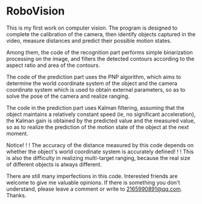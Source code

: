 # RoboVision
This is my first work on computer vision. The program is designed to complete the calibration of the camera, then identify objects captured in the video, 
measure distances and predict their possible motion states.

Among them, the code of the recognition part performs simple binarization processing on the image, and filters the detected contours according to the aspect ratio and area of the contours. 

The code of the prediction part uses the PNP algorithm, which aims to determine the world coordinate system of the object and the camera coordinate system which is used to obtain external parameters, so as to solve the pose of the camera and realize ranging. 

The code in the prediction part uses Kalman filtering, assuming that the object maintains a relatively constant speed (ie, no significant acceleration), the Kalman gain 
is obtained by the predicted value and the measured value, so as to realize the prediction of the motion state of the object at the next moment.

Notice! ! ! The accuracy of the distance measured by this code depends on whether the object's world coordinate system is accurately defined! ! ! This is also the 
difficulty in realizing multi-target ranging, because the real size of different objects is always different.

There are still many imperfections in this code. Interested friends are welcome to give me valuable opinions. If there is something you don't understand, please 
leave a comment or write to 2165990891@qq.com. Thanks.
